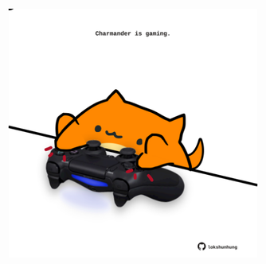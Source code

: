 <!-- built at 12/12/2023, 17:00:40 UTC -->
<p align="center">
  <img width="500" height="500" src="./ReadmeImage.svg">
</p>
